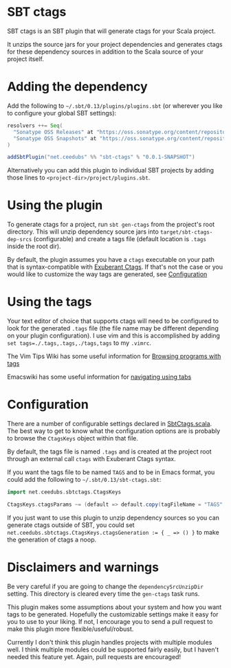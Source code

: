 # SBT ctags #
SBT ctags is an SBT plugin that will generate ctags for your Scala project.

It unzips the source jars for your project dependencies and generates ctags for these dependency sources in addition to the Scala source of your project itself.

# Adding the dependency #
Add the following to `~/.sbt/0.13/plugins/plugins.sbt` (or wherever you like to configure your global SBT settings):
```scala
resolvers ++= Seq(
  "Sonatype OSS Releases" at "https://oss.sonatype.org/content/repositories/releases/",
  "Sonatype OSS Snapshots" at "https://oss.sonatype.org/content/repositories/snapshots/"
)

addSbtPlugin("net.ceedubs" %% "sbt-ctags" % "0.0.1-SNAPSHOT")
```

Alternatively you can add this plugin to individual SBT projects by adding those lines to `<project-dir>/project/plugins.sbt`.

# Using the plugin #

To generate ctags for a project, run `sbt gen-ctags` from the project's root directory. This will unzip dependency source jars into `target/sbt-ctags-dep-srcs` (configurable) and create a tags file (default location is `.tags` inside the root dir).

By default, the plugin assumes you have a `ctags` executable on your path that is syntax-compatible with [Exuberant Ctags](http://ctags.sourceforge.net/). If that's not the case or you would like to customize the way tags are generated, see [Configuration](#configuration)

# Using the tags #
Your text editor of choice that supports ctags will need to be configured to look for the generated `.tags` file (the file name may be different depending on your plugin configuration). I use vim and this is accomplished by adding `set tags=./.tags,.tags,./tags,tags` to my `.vimrc`.

The Vim Tips Wiki has some useful information for [Browsing programs with tags](http://vim.wikia.com/wiki/Browsing_programs_with_tags)

Emacswiki has some useful information for [navigating using tabs](http://www.emacswiki.org/emacs/EmacsTags)

# Configuration #
There are a number of configurable settings declared in [SbtCtags.scala](https://github.com/ceedubs/sbt-ctags/blob/master/src/main/scala/net/ceedubs/sbtctags/SbtCtags.scala). The best way to get to know what the configuration options are is probably to browse the `CtagsKeys` object within that file.

By default, the tags file is named `.tags` and is created at the project root through an external call `ctags` with Exuberant Ctags syntax.

If you want the tags file to be named `TAGS` and to be in Emacs format, you could add the following to `~/.sbt/0.13/sbt-ctags.sbt`:

```scala
import net.ceedubs.sbtctags.CtagsKeys

CtagsKeys.ctagsParams ~= (default => default.copy(tagFileName = "TAGS", extraArgs = "-e" +: default.extraArgs))
```

If you just want to use this plugin to unzip dependency sources so you can generate ctags outside of SBT, you could set `net.ceedubs.sbtctags.CtagsKeys.ctagsGeneration := { _ => () }` to make the generation of ctags a noop.

# Disclaimers and warnings #
Be very careful if you are going to change the `dependencySrcUnzipDir` setting. This directory is cleared every time the `gen-ctags` task runs.

This plugin makes some assumptions about your system and how you want tags to be generated. Hopefully the customizable settings make it easy for you to use to your liking. If not, I encourage you to send a pull request to make this plugin more flexible/useful/robust.

Currently I don't think this plugin handles projects with multiple modules well. I think multiple modules could be supported fairly easily, but I haven't needed this feature yet. Again, pull requests are encouraged!
